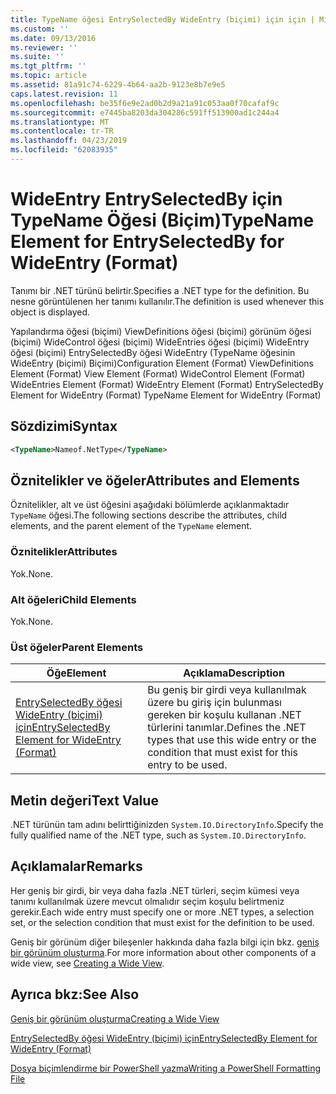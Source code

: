 ```yaml
---
title: TypeName öğesi EntrySelectedBy WideEntry (biçimi) için için | Microsoft Docs
ms.custom: ''
ms.date: 09/13/2016
ms.reviewer: ''
ms.suite: ''
ms.tgt_pltfrm: ''
ms.topic: article
ms.assetid: 81a91c74-6229-4b64-aa2b-9123e8b7e9e5
caps.latest.revision: 11
ms.openlocfilehash: be35f6e9e2ad0b2d9a21a91c053aa0f70cafaf9c
ms.sourcegitcommit: e7445ba8203da304286c591ff513900ad1c244a4
ms.translationtype: MT
ms.contentlocale: tr-TR
ms.lasthandoff: 04/23/2019
ms.locfileid: "62083935"
---
```

# <a name="typename-element-for-entryselectedby-for-wideentry-format"></a><span data-ttu-id="38472-102">WideEntry EntrySelectedBy için TypeName Öğesi (Biçim)</span><span class="sxs-lookup"><span data-stu-id="38472-102">TypeName Element for EntrySelectedBy for WideEntry (Format)</span></span>

<span data-ttu-id="38472-103">Tanımı bir .NET türünü belirtir.</span><span class="sxs-lookup"><span data-stu-id="38472-103">Specifies a .NET type for the definition.</span></span> <span data-ttu-id="38472-104">Bu nesne görüntülenen her tanımı kullanılır.</span><span class="sxs-lookup"><span data-stu-id="38472-104">The definition is used whenever this object is displayed.</span></span>

<span data-ttu-id="38472-105">Yapılandırma öğesi (biçimi) ViewDefinitions öğesi (biçimi) görünüm öğesi (biçimi) WideControl öğesi (biçimi) WideEntries öğesi (biçimi) WideEntry öğesi (biçimi) EntrySelectedBy öğesi WideEntry (TypeName öğesinin WideEntry (biçimi) Biçimi)</span><span class="sxs-lookup"><span data-stu-id="38472-105">Configuration Element (Format) ViewDefinitions Element (Format) View Element (Format) WideControl Element (Format) WideEntries Element (Format) WideEntry Element (Format) EntrySelectedBy Element for WideEntry (Format) TypeName Element for WideEntry (Format)</span></span>

## <a name="syntax"></a><span data-ttu-id="38472-106">Sözdizimi</span><span class="sxs-lookup"><span data-stu-id="38472-106">Syntax</span></span>

```xml
<TypeName>Nameof.NetType</TypeName>
```

## <a name="attributes-and-elements"></a><span data-ttu-id="38472-107">Öznitelikler ve öğeler</span><span class="sxs-lookup"><span data-stu-id="38472-107">Attributes and Elements</span></span>

<span data-ttu-id="38472-108">Öznitelikler, alt ve üst öğesini aşağıdaki bölümlerde açıklanmaktadır `TypeName` öğesi.</span><span class="sxs-lookup"><span data-stu-id="38472-108">The following sections describe the attributes, child elements, and the parent element of the `TypeName` element.</span></span>

### <a name="attributes"></a><span data-ttu-id="38472-109">Öznitelikler</span><span class="sxs-lookup"><span data-stu-id="38472-109">Attributes</span></span>

<span data-ttu-id="38472-110">Yok.</span><span class="sxs-lookup"><span data-stu-id="38472-110">None.</span></span>

### <a name="child-elements"></a><span data-ttu-id="38472-111">Alt öğeleri</span><span class="sxs-lookup"><span data-stu-id="38472-111">Child Elements</span></span>

<span data-ttu-id="38472-112">Yok.</span><span class="sxs-lookup"><span data-stu-id="38472-112">None.</span></span>

### <a name="parent-elements"></a><span data-ttu-id="38472-113">Üst öğeler</span><span class="sxs-lookup"><span data-stu-id="38472-113">Parent Elements</span></span>

|<span data-ttu-id="38472-114">Öğe</span><span class="sxs-lookup"><span data-stu-id="38472-114">Element</span></span>|<span data-ttu-id="38472-115">Açıklama</span><span class="sxs-lookup"><span data-stu-id="38472-115">Description</span></span>|
|-------------|-----------------|
|[<span data-ttu-id="38472-116">EntrySelectedBy öğesi WideEntry (biçimi) için</span><span class="sxs-lookup"><span data-stu-id="38472-116">EntrySelectedBy Element for WideEntry (Format)</span></span>](./entryselectedby-element-for-wideentry-format.md)|<span data-ttu-id="38472-117">Bu geniş bir girdi veya kullanılmak üzere bu giriş için bulunması gereken bir koşulu kullanan .NET türlerini tanımlar.</span><span class="sxs-lookup"><span data-stu-id="38472-117">Defines the .NET types that use this wide entry or the condition that must exist for this entry to be used.</span></span>|

## <a name="text-value"></a><span data-ttu-id="38472-118">Metin değeri</span><span class="sxs-lookup"><span data-stu-id="38472-118">Text Value</span></span>

<span data-ttu-id="38472-119">.NET türünün tam adını belirttiğinizden `System.IO.DirectoryInfo`.</span><span class="sxs-lookup"><span data-stu-id="38472-119">Specify the fully qualified name of the .NET type, such as `System.IO.DirectoryInfo`.</span></span>

## <a name="remarks"></a><span data-ttu-id="38472-120">Açıklamalar</span><span class="sxs-lookup"><span data-stu-id="38472-120">Remarks</span></span>

<span data-ttu-id="38472-121">Her geniş bir girdi, bir veya daha fazla .NET türleri, seçim kümesi veya tanımı kullanılmak üzere mevcut olmalıdır seçim koşulu belirtmeniz gerekir.</span><span class="sxs-lookup"><span data-stu-id="38472-121">Each wide entry must specify one or more .NET types, a selection set, or the selection condition that must exist for the definition to be used.</span></span>

<span data-ttu-id="38472-122">Geniş bir görünüm diğer bileşenler hakkında daha fazla bilgi için bkz. [geniş bir görünüm oluşturma](./creating-a-wide-view.md).</span><span class="sxs-lookup"><span data-stu-id="38472-122">For more information about other components of a wide view, see [Creating a Wide View](./creating-a-wide-view.md).</span></span>

## <a name="see-also"></a><span data-ttu-id="38472-123">Ayrıca bkz:</span><span class="sxs-lookup"><span data-stu-id="38472-123">See Also</span></span>

[<span data-ttu-id="38472-124">Geniş bir görünüm oluşturma</span><span class="sxs-lookup"><span data-stu-id="38472-124">Creating a Wide View</span></span>](./creating-a-wide-view.md)

[<span data-ttu-id="38472-125">EntrySelectedBy öğesi WideEntry (biçimi) için</span><span class="sxs-lookup"><span data-stu-id="38472-125">EntrySelectedBy Element for WideEntry (Format)</span></span>](./entryselectedby-element-for-wideentry-format.md)

[<span data-ttu-id="38472-126">Dosya biçimlendirme bir PowerShell yazma</span><span class="sxs-lookup"><span data-stu-id="38472-126">Writing a PowerShell Formatting File</span></span>](./writing-a-powershell-formatting-file.md)
